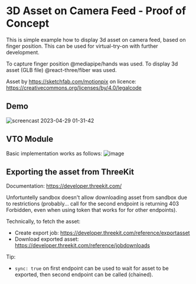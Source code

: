 # 3D Asset on Camera Feed - Proof of Concept

This is simple example how to display 3d asset on camera feed, based on finger position. This can be used for virtual-try-on with further development.

To capture finger position @mediapipe/hands was used.
To display 3d asset (GLB file) @react-three/fiber was used.

Asset by https://sketchfab.com/motionpix on licence: https://creativecommons.org/licenses/by/4.0/legalcode

## Demo
![screencast 2023-04-29 01-31-42](https://user-images.githubusercontent.com/8258455/235269661-a08f8c5f-81ce-4c88-acc6-ef7b217d2895.gif)


## VTO Module

Basic implementation works as follows:
![image](https://user-images.githubusercontent.com/8258455/235269056-a7148604-4081-4568-bcbe-605c640d2dea.png)


## Exporting the asset from ThreeKit

Documentation: https://developer.threekit.com/

Unfortuntelly sandbox doesn't allow downloading asset from sandbox due to restrictions (probably... call for the second endpoint is returning 403 Forbidden, even when using token that works for for other endpoints).

Technically, to fetch the asset:

- Create export job: https://developer.threekit.com/reference/exportasset
- Download exported asset: https://developer.threekit.com/reference/jobdownloads

Tip:

- `sync: true` on first endpoint can be used to wait for asset to be exported, then second endpoint can be called (chained).

